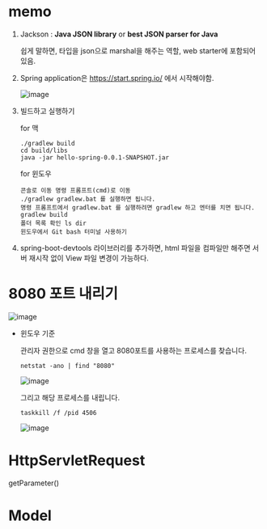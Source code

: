 # memo



1. Jackson : **Java JSON library** or **best JSON parser for Java**

   쉽게 말하면, 타입을 json으로 marshal을 해주는 역할, web starter에 포함되어 있음.

2. Spring application은 https://start.spring.io/ 에서 시작해야함.

   ![image](https://user-images.githubusercontent.com/42775225/104589292-f6358b80-56ac-11eb-9d33-b4631e9da877.png)

3. 빌드하고 실행하기

   for 맥

   ```shell
   ./gradlew build
   cd build/libs
   java -jar hello-spring-0.0.1-SNAPSHOT.jar
   ```

   for 윈도우

   ```shell
   콘솔로 이동 명령 프롬프트(cmd)로 이동
   ./gradlew gradlew.bat 를 실행하면 됩니다.
   명령 프롬프트에서 gradlew.bat 를 실행하려면 gradlew 하고 엔터를 치면 됩니다.
   gradlew build
   폴더 목록 확인 ls dir
   윈도우에서 Git bash 터미널 사용하기
   ```

   

4. spring-boot-devtools 라이브러리를 추가하면, html 파일을 컴파일만 해주면 서버 재시작 없이 View 파일 변경이 가능하다.







# 8080 포트 내리기

![image](https://user-images.githubusercontent.com/42775225/107880579-1615d480-6f23-11eb-8015-5e3611be45cb.png)



* 윈도우 기준

  관리자 권한으로 cmd 창을 열고 8080포트를 사용하는 프로세스를 찾습니다.

  ```shell
  netstat -ano | find "8080"
  ```

  ![image](https://user-images.githubusercontent.com/42775225/107880607-465d7300-6f23-11eb-96b2-2d1c50818991.png)

  그리고 해당 프로세스를 내립니다.

  ```shell
  taskkill /f /pid 4506
  ```

  ![image](https://user-images.githubusercontent.com/42775225/107880628-65f49b80-6f23-11eb-9bae-420dcec6c206.png)





# HttpServletRequest

getParameter()





# Model

